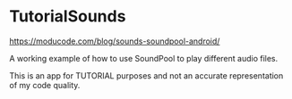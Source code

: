 # TutorialSounds
https://moducode.com/blog/sounds-soundpool-android/

A working example of how to use SoundPool to play different audio files. 

This is an app for TUTORIAL purposes and not an accurate representation of my code quality.
